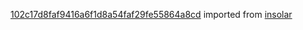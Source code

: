 [102c17d8faf9416a6f1d8a54faf29fe55864a8cd](https://github.com/insolar/insolar/commit/102c17d8faf9416a6f1d8a54faf29fe55864a8cd) imported from [insolar](https://github.com/insolar/insolar)
